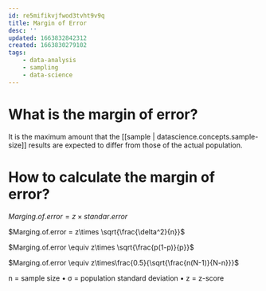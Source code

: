 ```yaml
---
id: re5mifikvjfwod3tvht9v9q
title: Margin of Error
desc: ''
updated: 1663832842312
created: 1663830279102
tags:
    - data-analysis
    - sampling
    - data-science
---
```


# What is the margin of error?

It is the maximum amount that the [[sample | datascience.concepts.sample-size]] results are expected to differ from those of the actual population.

# How to calculate the margin of error?

$Marging.of.error = z\times standar.error$

$Marging.of.error = z\times \sqrt{\frac{\delta^2}{n}}$

$Marging.of.error \equiv z\times \sqrt{\frac{p(1-p)}{p}}$

$Marging.of.error \equiv z\times\frac{0.5}{\sqrt{\frac{n(N-1)}{N-n}}}$

>
n = sample size • σ = population standard deviation • z = z-score

